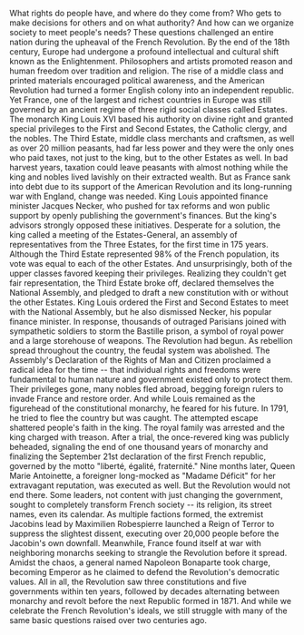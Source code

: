 
What rights do people have,
and where do they come from?
Who gets to make decisions for others
and on what authority?
And how can we organize society
to meet people&#39;s needs?
These questions challenged
an entire nation
during the upheaval
of the French Revolution.
By the end of the 18th century,
Europe had undergone a profound
intellectual and cultural shift
known as the Enlightenment.
Philosophers and artists promoted
reason and human freedom
over tradition and religion.
The rise of a middle class
and printed materials
encouraged political awareness,
and the American Revolution had turned
a former English colony
into an independent republic.
Yet France, one of the largest and richest
countries in Europe
was still governed by an ancient regime
of three rigid social classes
called Estates.
The monarch King Louis XVI
based his authority on divine right
and granted special privileges
to the First and Second Estates,
the Catholic clergy, and the nobles.
The Third Estate, middle class merchants
and craftsmen,
as well as over 20 million peasants,
had far less power
and they were the only ones
who paid taxes,
not just to the king,
but to the other Estates as well.
In bad harvest years,
taxation could leave peasants
with almost nothing
while the king and nobles lived lavishly
on their extracted wealth.
But as France sank into debt due to
its support of the American Revolution
and its long-running war with England,
change was needed.
King Louis appointed
finance minister Jacques Necker,
who pushed for tax reforms
and won public support by openly
publishing the government&#39;s finances.
But the king&#39;s advisors
strongly opposed these initiatives.
Desperate for a solution, the king called
a meeting of the Estates-General,
an assembly of representatives
from the Three Estates,
for the first time in 175 years.
Although the Third Estate represented
98% of the French population,
its vote was equal to each
of the other Estates.
And unsurprisingly, both of the upper
classes favored keeping their privileges.
Realizing they couldn&#39;t
get fair representation,
the Third Estate broke off,
declared themselves
the National Assembly,
and pledged to draft a new constitution
with or without the other Estates.
King Louis ordered the First
and Second Estates
to meet with the National Assembly,
but he also dismissed Necker,
his popular finance minister.
In response, thousands
of outraged Parisians
joined with sympathetic soldiers
to storm the Bastille prison,
a symbol of royal power
and a large storehouse of weapons.
The Revolution had begun.
As rebellion spread
throughout the country,
the feudal system was abolished.
The Assembly&#39;s Declaration
of the Rights of Man and Citizen
proclaimed a radical idea for the time --
that individual rights and freedoms
were fundamental to human nature
and government existed
only to protect them.
Their privileges gone,
many nobles fled abroad,
begging foreign rulers to invade France
and restore order.
And while Louis remained as the figurehead
of the constitutional monarchy,
he feared for his future.
In 1791, he tried to flee the country
but was caught.
The attempted escape shattered
people&#39;s faith in the king.
The royal family was arrested
and the king charged with treason.
After a trial,
the once-revered king
was publicly beheaded,
signaling the end of one thousand
years of monarchy
and finalizing the September 21st
declaration of the first French republic,
governed by the motto
&quot;liberté, égalité, fraternité.&quot;
Nine months later,
Queen Marie Antoinette,
a foreigner long-mocked
as &quot;Madame Déficit&quot;
for her extravagant reputation,
was executed as well.
But the Revolution would not end there.
Some leaders, not content
with just changing the government,
sought to completely transform
French society --
its religion,
its street names,
even its calendar.
As multiple factions formed,
the extremist Jacobins
lead by Maximilien Robespierre
launched a Reign of Terror
to suppress the slightest dissent,
executing over 20,000 people
before the Jacobin&#39;s own downfall.
Meanwhile, France found itself
at war with neighboring monarchs
seeking to strangle the Revolution
before it spread.
Amidst the chaos, a general named
Napoleon Bonaparte took charge,
becoming Emperor as he claimed to defend
the Revolution&#39;s democratic values.
All in all, the Revolution
saw three constitutions
and five governments within ten years,
followed by decades
alternating between monarchy and revolt
before the next Republic formed in 1871.
And while we celebrate
the French Revolution&#39;s ideals,
we still struggle with many
of the same basic questions
raised over two centuries ago.
